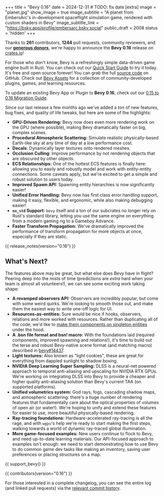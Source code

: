 +++
title = "Bevy 0.16"
date = 2024-12-31 # TODO: fix date
[extra]
image = "planet.jpg"
show_image = true
image_subtitle = "A planet from EmbersArc's in-development spaceflight simulation game, rendered with custom shaders in Bevy"
image_subtitle_link = "https://bsky.app/profile/embersarc.bsky.social"
public_draft = 2008
status = 'hidden'
+++

Thanks to **261** contributors, **1244** pull requests, community reviewers, and our [**generous donors**](/donate), we're happy to announce the **Bevy 0.16** release on [crates.io](https://crates.io/crates/bevy)!

For those who don't know, Bevy is a refreshingly simple data-driven game engine built in Rust. You can check out our [Quick Start Guide](/learn/quick-start) to try it today. It's free and open source forever! You can grab the full [source code](https://github.com/bevyengine/bevy) on GitHub. Check out [Bevy Assets](https://bevyengine.org/assets) for a collection of community-developed plugins, games, and learning resources.

To update an existing Bevy App or Plugin to **Bevy 0.16**, check out our [0.15 to 0.16 Migration Guide](/learn/migration-guides/0-15-to-0-16/).

Since our last release a few months ago we've added a _ton_ of new features, bug fixes, and quality of life tweaks, but here are some of the highlights:

- **GPU-Driven Rendering:** Bevy now does even more rendering work on the GPU (where possible), making Bevy dramatically faster on big, complex scenes.
- **Procedural Atmospheric Scattering:** Simulate realistic physically-based Earth-like sky at any time of day at a low performance cost.
- **Decals**: Dynamically layer textures onto rendered meshes.
- **Occlusion Culling**: Improve performance by not rendering objects that are obscured by other objects.
- **ECS Relationships:** One of the hottest ECS features is finally here: allowing you to easily and robustly model and work with entity-entity connections. Some caveats apply, but we're excited to get a simple and robust solution to users today.
- **Improved Spawn API:** Spawning entity hierarchies is now significantly easier!
- **Unified Error Handling:** Bevy now has first class error handling support, making it easy, flexible, and ergonomic, while also making debugging easier!
- **`no_std` Support:** `bevy` itself and a ton of our subcrates no longer rely on Rust's standard library, letting you use the same engine on everything from a modern gaming rig to a Gameboy Advance.
- **Faster Transform Propagation:** We've dramatically improved the performance of transform propagation for more objects at once, especially if they are static.
<!-- more -->

{{ release_notes(version="0.16") }}

## What's Next?

The features above may be great, but what else does Bevy have in flight?
Peering deep into the mists of time (predictions are _extra_ hard when your team is almost all volunteers!), we can see some exciting work taking shape:

- **A revamped observers API:** Observers are incredibly popular, but come with some weird quirks. We're looking to smooth those out, and make them the easiest way to write one-off logic for UI.
- **Resources-as-entities:** Sure would be nice if hooks, observers, relations and more worked with resources. Rather than duplicating all of the code, we'd like to [make them components on singleton entities](https://github.com/bevyengine/bevy/pull/17485) under the hood.
- **A .bsn file format and bsn! macro:** With the foundations laid (required components, improved spawning and relations!), it's time to build out the terse and robust Bevy-native scene format (and matching macro) described in [bevy#14437](https://github.com/bevyengine/bevy/discussions/14437).
- **Light textures:** Also known as "light cookies", these are great for everything from dappled sunlight to shadow boxing.
- **NVIDIA Deep Learning Super Sampling:** DLSS is a neural-net powered approach to temporal anti-aliasing and upscaling for NVIDIA RTX GPUs. We're working on integrating DLSS into Bevy to provide a cheaper and higher quality anti-aliasing solution than Bevy's current TAA (on supported platforms).
- **Unified volumetrics system:** God rays, fogs, cascading shadow maps, and atmospheric scattering: there's a huge number of rendering features that fundamentally care about the optical properties of volumes of open air (or water!). We're hoping to unify and extend these features for easier to use, more beautiful physically-based rendering.
- **Ray-tracing foundations:** Hardware-accelerated ray-tracing is all the rage, and with `wgpu`'s help we're ready to start making the first steps, walking towards a world of dynamic ray-traced global illumination.
- **More game-focused examples:** New users continue to flock to Bevy, and need up-to-date learning materials. Our API-focused approach to examples isn't enough: we need to start demonstrating how to use Bevy to do common game dev tasks like making an inventory, saving user preferences or placing structures on a map.

{{ support_bevy() }}

{{ contributors(version="0.16") }}

For those interested in a complete changelog, you can see the entire log (and linked pull requests) via the [relevant commit history](https://github.com/bevyengine/bevy/compare/v0.15.0...v0.16.0-rc.5).
